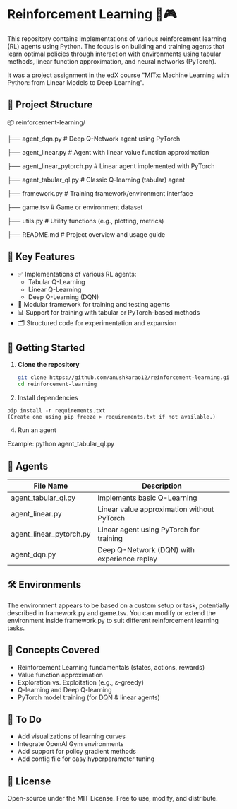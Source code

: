 # Reinforcement Learning 🧠🎮

This repository contains implementations of various reinforcement learning (RL) agents using Python. The focus is on building and training agents that learn optimal policies through interaction with environments using tabular methods, linear function approximation, and neural networks (PyTorch).

It was a project assignment in the edX course "MITx: Machine Learning with Python: from Linear Models to Deep Learning".

## 📁 Project Structure

📦 reinforcement-learning/

├── agent_dqn.py # Deep Q-Network agent using PyTorch

├── agent_linear.py # Agent with linear value function approximation

├── agent_linear_pytorch.py # Linear agent implemented with PyTorch

├── agent_tabular_ql.py # Classic Q-learning (tabular) agent

├── framework.py # Training framework/environment interface

├── game.tsv # Game or environment dataset

├── utils.py # Utility functions (e.g., plotting, metrics)

├── README.md # Project overview and usage guide


## 📌 Key Features

- ✅ Implementations of various RL agents:
  - Tabular Q-Learning
  - Linear Q-Learning
  - Deep Q-Learning (DQN)
- 🧱 Modular framework for training and testing agents
- 📊 Support for training with tabular or PyTorch-based methods
- 🗂 Structured code for experimentation and expansion

## 🚀 Getting Started

1. **Clone the repository**
   ```bash
   git clone https://github.com/anushkarao12/reinforcement-learning.git
   cd reinforcement-learning
   ```
2. Install dependencies
   
```
pip install -r requirements.txt
(Create one using pip freeze > requirements.txt if not available.)
```
4. Run an agent

Example:
python agent_tabular_ql.py

## 🧪 Agents

| File Name               | Description                                        |
|-------------------------|----------------------------------------------------|
| agent_tabular_ql.py     | Implements basic Q-Learning                        |
| agent_linear.py         | Linear value approximation without PyTorch         |
| agent_linear_pytorch.py | Linear agent using PyTorch for training            |
| agent_dqn.py            | Deep Q-Network (DQN) with experience replay        |

 ## 🛠 Environments

The environment appears to be based on a custom setup or task, potentially described in framework.py and game.tsv.
You can modify or extend the environment inside framework.py to suit different reinforcement learning tasks.

## 🧠 Concepts Covered

- Reinforcement Learning fundamentals (states, actions, rewards)
- Value function approximation
- Exploration vs. Exploitation (e.g., ε-greedy)
- Q-learning and Deep Q-learning
- PyTorch model training (for DQN & linear agents)

## 📌 To Do

- Add visualizations of learning curves
- Integrate OpenAI Gym environments
- Add support for policy gradient methods
- Add config file for easy hyperparameter tuning

## 📜 License

Open-source under the MIT License. Free to use, modify, and distribute.
